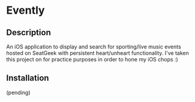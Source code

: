 # Evently
## Description
An iOS  application to display and search for sporting/live music events hosted on SeatGeek with persistent heart/unheart functionality. I've taken this project on for practice purposes in order to hone my iOS chops :)
## Installation
(pending)
